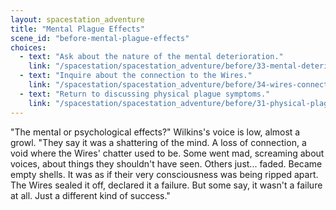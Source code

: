 ```yaml
---
layout: spacestation_adventure
title: "Mental Plague Effects"
scene_id: "before-mental-plague-effects"
choices:
  - text: "Ask about the nature of the mental deterioration."
    link: "/spacestation/spacestation_adventure/before/33-mental-deterioration-nature/"
  - text: "Inquire about the connection to the Wires."
    link: "/spacestation/spacestation_adventure/before/34-wires-connection/"
  - text: "Return to discussing physical plague symptoms."
    link: "/spacestation/spacestation_adventure/before/31-physical-plague-symptoms/"
---
```


"The mental or psychological effects?" Wilkins's voice is low, almost a growl. "They say it was a shattering of the mind. A loss of connection, a void where the Wires' chatter used to be. Some went mad, screaming about voices, about things they shouldn't have seen. Others just... faded. Became empty shells. It was as if their very consciousness was being ripped apart. The Wires sealed it off, declared it a failure. But some say, it wasn't a failure at all. Just a different kind of success."
